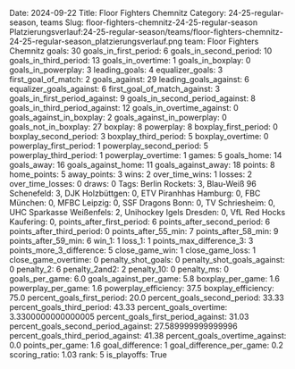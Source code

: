 Date: 2024-09-22
Title: Floor Fighters Chemnitz
Category: 24-25-regular-season, teams
Slug: floor-fighters-chemnitz-24-25-regular-season
Platzierungsverlauf:24-25-regular-season/teams/floor-fighters-chemnitz-24-25-regular-season_platzierungsverlauf.png
team: Floor Fighters Chemnitz
goals: 30
goals_in_first_period: 6
goals_in_second_period: 10
goals_in_third_period: 13
goals_in_overtime: 1
goals_in_boxplay: 0
goals_in_powerplay: 3
leading_goals: 4
equalizer_goals: 3
first_goal_of_match: 2
goals_against: 29
leading_goals_against: 6
equalizer_goals_against: 6
first_goal_of_match_against: 3
goals_in_first_period_against: 9
goals_in_second_period_against: 8
goals_in_third_period_against: 12
goals_in_overtime_against: 0
goals_against_in_boxplay: 2
goals_against_in_powerplay: 0
goals_not_in_boxplay: 27
boxplay: 8
powerplay: 8
boxplay_first_period: 0
boxplay_second_period: 3
boxplay_third_period: 5
boxplay_overtime: 0
powerplay_first_period: 1
powerplay_second_period: 5
powerplay_third_period: 1
powerplay_overtime: 1
games: 5
goals_home: 14
goals_away: 16
goals_against_home: 11
goals_against_away: 18
points: 8
home_points: 5
away_points: 3
wins: 2
over_time_wins: 1
losses: 2
over_time_losses: 0
draws: 0
Tags:  Berlin Rockets: 3,  Blau-Weiß 96 Schenefeld: 3,  DJK Holzbüttgen: 0,  ETV Piranhhas Hamburg: 0,  FBC München: 0,  MFBC Leipzig: 0,  SSF Dragons Bonn: 0,  TV Schriesheim: 0,  UHC Sparkasse Weißenfels: 2,  Unihockey Igels Dresden: 0,  VfL Red Hocks Kaufering: 0,
points_after_first_period: 6
points_after_second_period: 6
points_after_third_period: 0
points_after_55_min: 7
points_after_58_min: 9
points_after_59_min: 6
win_1: 1
loss_1: 1
points_max_difference_3: 3
points_more_3_difference: 5
close_game_win: 1
close_game_loss: 1
close_game_overtime: 0
penalty_shot_goals: 0
penalty_shot_goals_against: 0
penalty_2: 6
penalty_2and2: 2
penalty_10: 0
penalty_ms: 0
goals_per_game: 6.0
goals_against_per_game: 5.8
boxplay_per_game: 1.6
powerplay_per_game: 1.6
powerplay_efficiency: 37.5
boxplay_efficiency: 75.0
percent_goals_first_period: 20.0
percent_goals_second_period: 33.33
percent_goals_third_period: 43.33
percent_goals_overtime: 3.3300000000000005
percent_goals_first_period_against: 31.03
percent_goals_second_period_against: 27.589999999999996
percent_goals_third_period_against: 41.38
percent_goals_overtime_against: 0.0
points_per_game: 1.6
goal_difference: 1
goal_difference_per_game: 0.2
scoring_ratio: 1.03
rank: 5
is_playoffs: True
